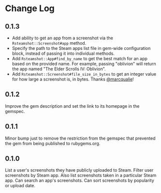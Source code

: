 # Change Log

## 0.1.3

- Add ability to get an app from a screenshot via the `Rsteamshot::Screenshot#app` method.
- Specify the path to the Steam apps list file in gem-wide configuration block, instead of passing it into individual methods.
- Add `Rsteamshot::App#find_by_name` to get the best match for an app based on the provided name. For example, passing "oblivion" will return the app named "The Elder Scrolls IV: Oblivion".
- Add `Rsteamshot::Screenshot#file_size_in_bytes` to get an integer value for how large a screenshot is, in bytes. Thanks [@marcqualie](https://github.com/marcqualie)!

## 0.1.2

Improve the gem description and set the link to its homepage in the gemspec.

## 0.1.1

Minor bump just to remove the restriction from the gemspec that prevented the gem from being published to rubygems.org.

## 0.1.0

List a user's screenshots they have publicly uploaded to Steam. Filter user screenshots by Steam app. Also list screenshots taken in a particular Steam app. Can search an app's screenshots. Can sort screenshots by popularity or upload date.
